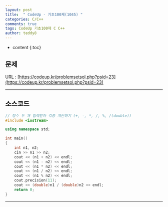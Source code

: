 ```yaml
---
layout: post   
title:  " CodeUp - 기초100제(1045) "
categories: C/C++
comments: true
tags: CodeUp 기초100제 C C++
author: teddy8  
---
```

* content
{:toc}

## 문제
URL : [https://codeup.kr/problemsetsol.php?psid=23](https://codeup.kr/problemsetsol.php?psid=23)

---

## 소스코드
``` cpp
// 정수 두 개 입력받아 각종 계산하기 (+, -, *, /, %, /(double))
#include <iostream>

using namespace std;

int main()
{
	int n1, n2;
	cin >> n1 >> n2;
	cout << (n1 + n2) << endl;
	cout << (n1 - n2) << endl;
	cout << (n1 * n2) << endl;
	cout << (n1 / n2) << endl;
	cout << (n1 % n2) << endl;
	cout.precision(11);
	cout << (double)n1 / (double)n2 << endl;
	return 0;
}
```

---
